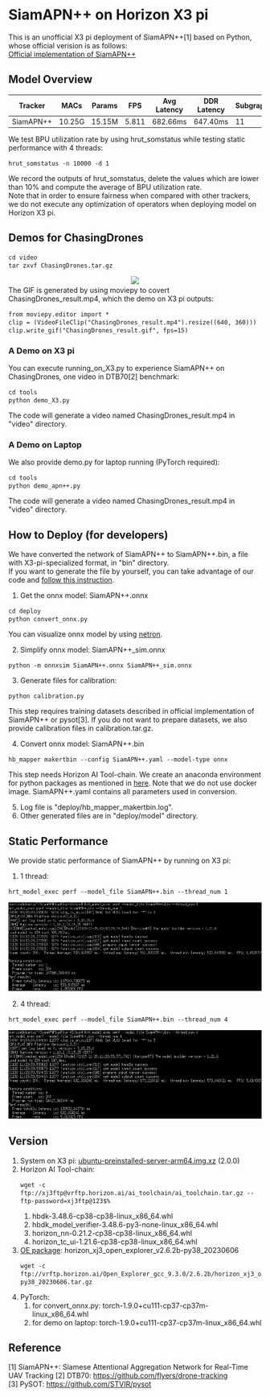 # SiamAPN++ on Horizon X3 pi

This is an unofficial X3 pi deployment of SiamAPN++[1] based on Python, whose official verision is as follows:  
[Official implementation of SiamAPN++](https://github.com/vision4robotics/SiamAPN)

## Model Overview
Tracker | MACs | Params | FPS | Avg Latency | DDR Latency | Subgraph | BPU Util1 | BPU Util2 | DTB70 Success
--- | --- | --- | --- |--- |--- |--- |--- |--- |---
SiamAPN++ | 10.25G | 15.15M | 5.811 | 682.66ms | 647.40ms | 11 | 19.29% | 19.94% | 0.594

We test BPU utilization rate by using hrut_somstatus while testing static performance with 4 threads:
```
hrut_somstatus -n 10000 -d 1
```
We record the outputs of hrut_somstatus, delete the values which are lower than 10% 
and compute the average of BPU utilization rate.  
Note that in order to ensure fairness when compared with other trackers, 
we do not execute any optimization of operators when deploying model on Horizon X3 pi.

## Demos for ChasingDrones
```
cd video
tar zxvf ChasingDrones.tar.gz
```
<div align="center">
  <img src="https://github.com/STQ-AmadeusUser/SiamAPNPlusPlus-X3/blob/main/images/ChasingDrones_result.gif">
</div>
The GIF is generated by using moviepy to covert ChasingDrones_result.mp4, which the demo on X3 pi outputs:

```
from moviepy.editor import *
clip = (VideoFileClip("ChasingDrones_result.mp4").resize((640, 360)))
clip.write_gif("ChasingDrones_result.gif", fps=15)
```

### A Demo on X3 pi
You can execute running_on_X3.py to experience SiamAPN++ on ChasingDrones, one video in DTB70[2] benchmark:
```
cd tools
python demo_X3.py
```
The code will generate a video named ChasingDrones_result.mp4 in "video" directory.

### A Demo on Laptop
We also provide demo.py for laptop running (PyTorch required):
```
cd tools
python demo_apn++.py
```
The code will generate a video named ChasingDrones_result.mp4 in "video" directory.

## How to Deploy (for developers)
We have converted the network of SiamAPN++ to SiamAPN++.bin, a file with X3-pi-specialized format, in "bin" directory.  
If you want to generate the file by yourself, you can take advantage of our code and [follow this instruction](https://developer.horizon.cc/documents_rdk/category/toolchain_development).
1. Get the onnx model: SiamAPN++.onnx
```
cd deploy
python convert_onnx.py
```
You can visualize onnx model by using [netron](https://netron.app/).

2. Simplify onnx model: SiamAPN++_sim.onnx
```
python -m onnxsim SiamAPN++.onnx SiamAPN++_sim.onnx
```
3. Generate files for calibration:
```
python calibration.py
```
This step requires training datasets described in official implementation of SiamAPN++ or pysot[3].
If you do not want to prepare datasets, we also provide calibration files in calibration.tar.gz.

4. Convert onnx model: SiamAPN++.bin
```
hb_mapper makertbin --config SiamAPN++.yaml --model-type onnx
```
This step needs Horizon AI Tool-chain. We create an anaconda environment for python packages 
as mentioned in [here](https://developer.horizon.cc/documents_rdk/toolchain_development/beginner).
Note that we do not use docker image. SiamAPN++.yaml contains all parameters used in conversion.

5. Log file is "deploy/hb_mapper_makertbin.log".
6. Other generated files are in "deploy/model" directory.

## Static Performance
We provide static performance of SiamAPN++ by running on X3 pi:
1. 1 thread:
```
hrt_model_exec perf --model_file SiamAPN++.bin --thread_num 1
```
<div align="center">
  <img src="https://github.com/STQ-AmadeusUser/SiamAPNPlusPlus-X3/blob/main/images/1_thread.png">
</div>

2. 4 thread:
```
hrt_model_exec perf --model_file SiamAPN++.bin --thread_num 4
```
<div align="center">
  <img src="https://github.com/STQ-AmadeusUser/SiamAPNPlusPlus-X3/blob/main/images/4_thread.png">
</div>

## Version
1. System on X3 pi: [ubuntu-preinstalled-server-arm64.img.xz](http://sunrise.horizon.cc/downloads/os_images/2.0.0/release/) 
   (2.0.0)
2. Horizon AI Tool-chain:
    ```
    wget -c ftp://xj3ftp@vrftp.horizon.ai/ai_toolchain/ai_toolchain.tar.gz --ftp-password=xj3ftp@123$%
    ```
    1. hbdk-3.48.6-cp38-cp38-linux_x86_64.whl
    2. hbdk_model_verifier-3.48.6-py3-none-linux_x86_64.whl
    3. horizon_nn-0.21.2-cp38-cp38-linux_x86_64.whl
    4. horizon_tc_ui-1.21.6-cp38-cp38-linux_x86_64.whl
3. [OE package](https://developer.horizon.ai/forumDetail/136488103547258769): horizon_xj3_open_explorer_v2.6.2b-py38_20230606
    ```
    wget -c ftp://vrftp.horizon.ai/Open_Explorer_gcc_9.3.0/2.6.2b/horizon_xj3_open_explorer_v2.6.2b-py38_20230606.tar.gz
    ```
4. PyTorch:
    1. for convert_onnx.py: torch-1.9.0+cu111-cp37-cp37m-linux_x86_64.whl
    2. for demo on laptop: torch-1.9.0+cu111-cp37-cp37m-linux_x86_64.whl

## Reference
[1] SiamAPN++: Siamese Attentional Aggregation Network for Real-Time UAV Tracking 
[2] DTB70: https://github.com/flyers/drone-tracking  
[3] PySOT: https://github.com/STVIR/pysot
